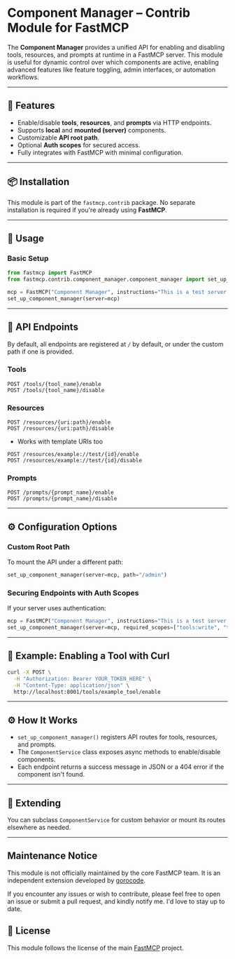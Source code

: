 # Component Manager – Contrib Module for FastMCP

The **Component Manager** provides a unified API for enabling and disabling tools, resources, and prompts at runtime in a FastMCP server. This module is useful for dynamic control over which components are active, enabling advanced features like feature toggling, admin interfaces, or automation workflows.

---

## 🔧 Features

- Enable/disable **tools**, **resources**, and **prompts** via HTTP endpoints.
- Supports **local** and **mounted (server)** components.
- Customizable **API root path**.
- Optional **Auth scopes** for secured access.
- Fully integrates with FastMCP with minimal configuration.

---

## 📦 Installation

This module is part of the `fastmcp.contrib` package. No separate installation is required if you're already using **FastMCP**.

---

## 🚀 Usage

### Basic Setup

```python
from fastmcp import FastMCP
from fastmcp.contrib.component_manager.component_manager import set_up_component_manager

mcp = FastMCP("Component Manager", instructions="This is a test server with component manager.")
set_up_component_manager(server=mcp)
```

---

## 🔗 API Endpoints

By default, all endpoints are registered at `/` by default, or under the custom path if one is provided.

### Tools

```http
POST /tools/{tool_name}/enable
POST /tools/{tool_name}/disable
```

### Resources

```http
POST /resources/{uri:path}/enable
POST /resources/{uri:path}/disable
```

 * Works with template URIs too
```http
POST /resources/example://test/{id}/enable
POST /resources/example://test/{id}/disable
```

### Prompts

```http
POST /prompts/{prompt_name}/enable
POST /prompts/{prompt_name}/disable
```

---

## ⚙️ Configuration Options

### Custom Root Path

To mount the API under a different path:

```python
set_up_component_manager(server=mcp, path="/admin")
```

### Securing Endpoints with Auth Scopes

If your server uses authentication:

```python
mcp = FastMCP("Component Manager", instructions="This is a test server with component manager.", auth=auth)
set_up_component_manager(server=mcp, required_scopes=["tools:write", "tools:read"])
```

---

## 🧪 Example: Enabling a Tool with Curl

```bash
curl -X POST \
  -H "Authorization: Bearer YOUR_TOKEN_HERE" \
  -H "Content-Type: application/json" \
  http://localhost:8001/tools/example_tool/enable
```

---

## ⚙️ How It Works

- `set_up_component_manager()` registers API routes for tools, resources, and prompts.
- The `ComponentService` class exposes async methods to enable/disable components.
- Each endpoint returns a success message in JSON or a 404 error if the component isn't found.

---

## 🧩 Extending

You can subclass `ComponentService` for custom behavior or mount its routes elsewhere as needed.

---

## Maintenance Notice

This module is not officially maintained by the core FastMCP team. It is an independent extension developed by [gorocode](https://github.com/gorocode).

If you encounter any issues or wish to contribute, please feel free to open an issue or submit a pull request, and kindly notify me. I'd love to stay up to date.


## 📄 License

This module follows the license of the main [FastMCP](https://github.com/jlowin/fastmcp) project.